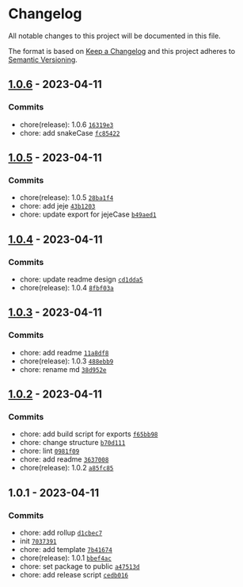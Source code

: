 # Changelog

All notable changes to this project will be documented in this file.

The format is based on [Keep a Changelog](https://keepachangelog.com/en/1.0.0/)
and this project adheres to [Semantic Versioning](https://semver.org/spec/v2.0.0.html).

## [1.0.6](https://github.com/KarmaBlackshaw/case/compare/1.0.5...1.0.6) - 2023-04-11

### Commits

- chore(release): 1.0.6 [`16319e3`](https://github.com/KarmaBlackshaw/case/commit/16319e32290b8449e364860ac561b3738d3a61f5)
- chore: add snakeCase [`fc85422`](https://github.com/KarmaBlackshaw/case/commit/fc85422aadd29d8e0c5c37f7dd5d38b9751b1b58)

## [1.0.5](https://github.com/KarmaBlackshaw/case/compare/1.0.4...1.0.5) - 2023-04-11

### Commits

- chore(release): 1.0.5 [`28ba1f4`](https://github.com/KarmaBlackshaw/case/commit/28ba1f409d9ccae66cc71c1665b9e4c95db88ce2)
- chore: add jeje [`43b1203`](https://github.com/KarmaBlackshaw/case/commit/43b1203faf5e486fe9216ad1e02abdf889d32d99)
- chore: update export for jejeCase [`b49aed1`](https://github.com/KarmaBlackshaw/case/commit/b49aed147b02e738c2902cd8e64c23be67b04b8a)

## [1.0.4](https://github.com/KarmaBlackshaw/case/compare/1.0.3...1.0.4) - 2023-04-11

### Commits

- chore: update readme design [`cd1dda5`](https://github.com/KarmaBlackshaw/case/commit/cd1dda54386f024b86381890c71f4def95b95db2)
- chore(release): 1.0.4 [`8fbf03a`](https://github.com/KarmaBlackshaw/case/commit/8fbf03a5600c97e83bf991ba1d412e951f2b70d5)

## [1.0.3](https://github.com/KarmaBlackshaw/case/compare/1.0.2...1.0.3) - 2023-04-11

### Commits

- chore: add readme [`11a8df8`](https://github.com/KarmaBlackshaw/case/commit/11a8df8aea33e760e8bfc1c662046b1fb8e9139b)
- chore(release): 1.0.3 [`488ebb9`](https://github.com/KarmaBlackshaw/case/commit/488ebb939f64b721aaaafd225ad9b139852077fd)
- chore: rename md [`38d952e`](https://github.com/KarmaBlackshaw/case/commit/38d952e1e66202b4cf69b127d25f34dbd9e30826)

## [1.0.2](https://github.com/KarmaBlackshaw/case/compare/1.0.1...1.0.2) - 2023-04-11

### Commits

- chore: add build script for exports [`f65bb98`](https://github.com/KarmaBlackshaw/case/commit/f65bb9835ce007d3b6fcb3951386d7e4a1adbf84)
- chore: change structure [`b70d111`](https://github.com/KarmaBlackshaw/case/commit/b70d111e866e8ce2bd1cb882e31c073284fc7e37)
- chore: lint [`0981f09`](https://github.com/KarmaBlackshaw/case/commit/0981f093fc7f7b462464fb717e2338e258970372)
- chore: add readme [`3637008`](https://github.com/KarmaBlackshaw/case/commit/36370080b040088f4ae32a3dd9d63f5542e1f94b)
- chore(release): 1.0.2 [`a85fc85`](https://github.com/KarmaBlackshaw/case/commit/a85fc8523c72306d1615a4aed9f41f75041b967f)

## 1.0.1 - 2023-04-11

### Commits

- chore: add rollup [`d1cbec7`](https://github.com/KarmaBlackshaw/case/commit/d1cbec7ab54d2105c1b9b38d3566b988034b1fe5)
- init [`7037391`](https://github.com/KarmaBlackshaw/case/commit/7037391e319b5ed96b6c930da0b74c1218369589)
- chore: add template [`7b41674`](https://github.com/KarmaBlackshaw/case/commit/7b4167456e79cebd3b437b2f5006268ef8104853)
- chore(release): 1.0.1 [`bbef4ac`](https://github.com/KarmaBlackshaw/case/commit/bbef4ac1ed947a3b459735843f547b2e407d9a94)
- chore: set package to public [`a47513d`](https://github.com/KarmaBlackshaw/case/commit/a47513d82b99586b9a562d696663ed8b283310a0)
- chore: add release script [`cedb016`](https://github.com/KarmaBlackshaw/case/commit/cedb016d335a920d5a3a536bb6a1162b4748ded4)
